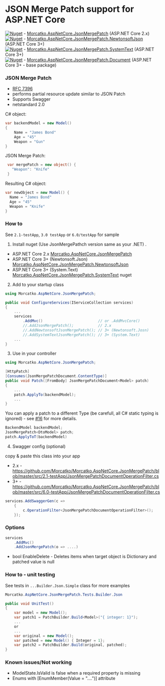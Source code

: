 # JSON Merge Patch support for ASP.NET Core


[![Nuget](https://img.shields.io/nuget/v/Morcatko.AspNetCore.JsonMergePatch.svg)](https://www.nuget.org/packages/Morcatko.AspNetCore.JsonMergePatch) - [Morcatko.AspNetCore.JsonMergePatch](https://www.nuget.org/packages/Morcatko.AspNetCore.JsonMergePatch) (ASP.NET Core 2.x)  
[![Nuget](https://img.shields.io/nuget/v/Morcatko.AspNetCore.JsonMergePatch.NewtonsoftJson.svg)](https://www.nuget.org/packages/Morcatko.AspNetCore.JsonMergePatch.NewtonsoftJson) - [Morcatko.AspNetCore.JsonMergePatch.NewtonsoftJson](https://www.nuget.org/packages/Morcatko.AspNetCore.JsonMergePatch.NewtonsoftJson) (ASP.NET Core 3+)  
[![Nuget](https://img.shields.io/nuget/v/Morcatko.AspNetCore.JsonMergePatch.SystemText.svg)](https://www.nuget.org/packages/Morcatko.AspNetCore.JsonMergePatch.SystemText) - [Morcatko.AspNetCore.JsonMergePatch.SystemText](https://www.nuget.org/packages/Morcatko.AspNetCore.JsonMergePatch.SystemText) (ASP.NET Core 3+)  
[![Nuget](https://img.shields.io/nuget/v/Morcatko.AspNetCore.JsonMergePatch.Document.svg)](https://www.nuget.org/packages/Morcatko.AspNetCore.JsonMergePatch.Document) - [Morcatko.AspNetCore.JsonMergePatch.Document](https://www.nuget.org/packages/Morcatko.AspNetCore.JsonMergePatch.Document) (ASP.NET Core 3+ - base package)

### JSON Merge Patch
- [RFC 7396](https://tools.ietf.org/html/rfc7396)
- performs partial resource update similar to JSON Patch
- Supports Swagger
- netstandard 2.0
 
C# object:
````csharp
var backendModel = new Model()
{
    Name = "James Bond"
    Age = "45"
    Weapon = "Gun"
}
````
JSON Merge Patch:
````csharp
 var mergePatch = new object() {
   "Weapon": "Knife"
 }
````
Resulting C# object:
````csharp
var newObject = new Model() {
  Name = "James Bond"
  Age = "45"
  Weapon = "Knife"
}
````

### How to
See `2.1-testApp`, `3.0 testApp` or `6.0/testApp` for sample
1. Install nuget (Use JsonMergePathch version same as your .NET) .
- ASP.NET Core 2.x [Morcatko.AspNetCore.JsonMergePatch](https://www.nuget.org/packages/Morcatko.AspNetCore.JsonMergePatch)
- ASP.NET Core 3+ (Newtonsoft.Json) [Morcatko.AspNetCore.JsonMergePatch.NewtonsoftJson](https://www.nuget.org/packages/Morcatko.AspNetCore.JsonMergePatch.NewtonsoftJson)
- ASP.NET Core 3+ (System.Text) [Morcatko.AspNetCore.JsonMergePatch.SystemText](https://www.nuget.org/packages/Morcatko.AspNetCore.JsonMergePatch.SystemText) nuget

2. Add to your startup class
````csharp
using Morcatko.AspNetCore.JsonMergePatch;

public void ConfigureServices(IServiceCollection services)
{
    ...
    services
        .AddMvc()                         // or .AddMvcCore()
        //.AddJsonMergePatch();           // 2.x
        //.AddNewtonsoftJsonMergePatch(); // 3+ (Newtonsoft.Josn)
        //.AddSystemTextJsonMergePatch(); // 3+ (System.Text)
    ...
}
````
3. Use in your controller
````csharp
using Morcatko.AspNetCore.JsonMergePatch;

[HttpPatch]
[Consumes(JsonMergePatchDocument.ContentType)]
public void Patch([FromBody] JsonMergePatchDocument<Model> patch)
{
    ...
    patch.ApplyTo(backendModel);
    ...
}
````
You can apply a patch to a different Type (be carefull, all C# static typing is ignored) - see [#16](https://github.com/Morcatko/Morcatko.AspNetCore.JsonMergePatch/issues/16) for more details.
````csharp
BackendModel backendModel;
JsonMergePatch<DtoModel> patch;
patch.ApplyToT(backendModel)
````

4. Swagger config (optional)

copy & paste this class into your app 
 - 2.x - https://github.com/Morcatko/Morcatko.AspNetCore.JsonMergePatch/blob/master/src/2.1-testApp/JsonMergePatchDocumentOperationFilter.cs
 - 3+ - https://github.com/Morcatko/Morcatko.AspNetCore.JsonMergePatch/blob/master/src/6.0-testApp/JsonMergePatchDocumentOperationFilter.cs
````csharp
services.AddSwaggerGen(c =>
    {
        c.OperationFilter<JsonMergePatchDocumentOperationFilter>();
    });
````

### Options
````csharp
services
    .AddMvc()
    .AddJsonMergePatch(o => ....)
````
 * bool EnableDelete - Deletes items when target object is Dictionary and patched value is null

### How to - unit testing
See tests in `...Builder.Json.Simple` class for more examples
````csharp
Morcatko.AspNetCore.JsonMergePatch.Tests.Builder.Json

public void UnitTest()
{
    var model = new Model();
    var patch1 = PatchBuilder.Build<Model>("{ integer: 1}");
    ...
    or
    ...
    var original = new Model();
    var patched = new Model() { Integer = 1};
    var patch2 = PatchBuilder.Build(original, patched);
}
````

### Known issues/Not working
- ModelState.IsValid is false when a required property is missing
- Enums with [EnumMember(Value = "....")] attribute
